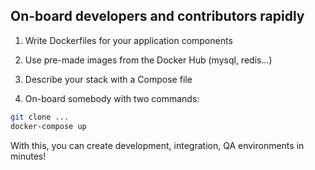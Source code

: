 ## On-board developers and contributors rapidly

1. Write Dockerfiles for your application components

2. Use pre-made images from the Docker Hub (mysql, redis...)

3. Describe your stack with a Compose file

4. On-board somebody with two commands:

```bash
git clone ...
docker-compose up
```

With this, you can create development, integration, QA environments in minutes!
